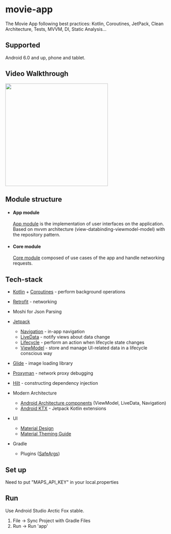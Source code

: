 # movie-app
The Movie App following best practices: Kotlin, Coroutines, JetPack, Clean Architecture, Tests, MVVM, DI, Static Analysis...

## Supported
Android 6.0 and up, phone and tablet.

## Video Walkthrough

<img src="/art/walkthrough.gif?raw=true" width="320px">

## Module structure

- #### App module
    [App module](/app) is the implementation of user interfaces on the application.
Based on mvvm architecture (view-databinding-viewmodel-model) with the repository pattern.

- #### Core module

    [Core module](/core) composed of use cases of the app and handle networking requests.





 ## Tech-stack
   - [Kotlin](https://kotlinlang.org/) + [Coroutines](https://kotlinlang.org/docs/coroutines-overview.html) - perform background operations
   - [Retrofit](https://square.github.io/retrofit/) - networking
   - Moshi for Json Parsing
   - [Jetpack](https://developer.android.com/jetpack)
        - [Navigation](https://developer.android.com/guide/navigation) - in-app navigation
        - [LiveData](https://developer.android.com/topic/libraries/architecture/livedata) - notify views about data change
        - [Lifecycle](https://developer.android.com/topic/libraries/architecture/lifecycle) - perform an action when lifecycle state changes
        - [ViewModel](https://developer.android.com/topic/libraries/architecture/viewmodel) - store and manage UI-related data in a lifecycle conscious way

  - [Glide](https://bumptech.github.io/glide/) - image loading library
- [Proxyman](https://proxyman.io/) - network proxy debugging
- [Hilt](https://dagger.dev/hilt) - constructing dependency injection
- Modern Architecture
    -  [Android Architecture components](https://developer.android.com/topic/architecture) (ViewModel, LiveData, Navigation)
    - [Android KTX](https://developer.android.com/kotlin/ktx) - Jetpack Kotlin extensions
- UI
    - [Material Design](https://material.io/design)
    - [Material Theming Guide](https://material.io/develop/android/theming/theming-overview)
- Gradle
    - Plugins ([SafeArgs](https://developer.android.com/guide/navigation/navigation-pass-data#Safe-args))


## Set up
Need to put "MAPS_API_KEY" in your local.properties
## Run
Use Android Studio Arctic Fox stable.
1. File -> Sync Project with Gradle Files
2. Run -> Run 'app'

